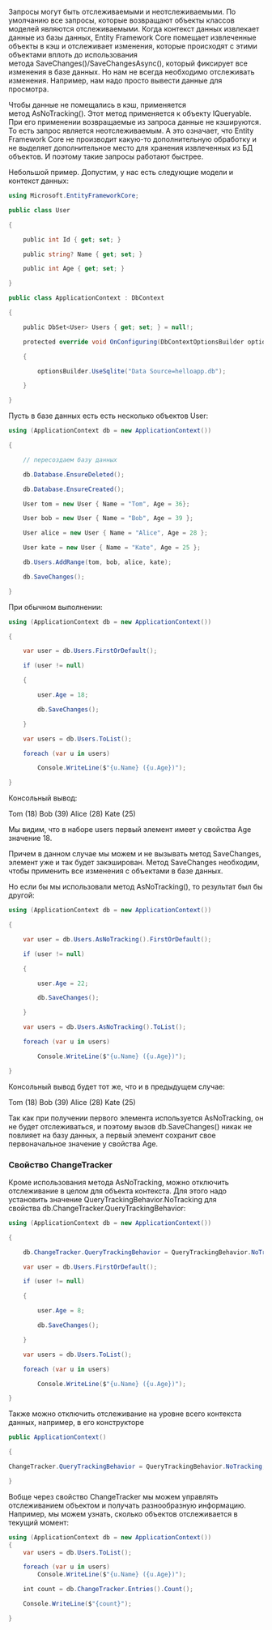 
Запросы могут быть отслеживаемыми и неотслеживаемыми. По умолчанию все запросы, которые возвращают объекты классов моделей являются отслеживаемыми. Когда контекст данных извлекает данные из базы данных, Entity Framework Core помещает извлеченные объекты в кэш и отслеживает изменения, которые происходят с этими объектами вплоть до использования метода SaveChanges()/SaveChangesAsync(), который фиксирует все изменения в базе данных. Но нам не всегда необходимо отслеживать изменения. Например, нам надо просто вывести данные для просмотра.

Чтобы данные не помещались в кэш, применяется метод AsNoTracking(). Этот метод применяется к объекту IQueryable. При его применении возвращаемые из запроса данные не кэшируются. То есть запрос является неотслеживаемым. А это означает, что Entity Framework Core не производит какую-то дополнительную обработку и не выделяет дополнительное место для хранения извлеченных из БД объектов. И поэтому такие запросы работают быстрее.

Небольшой пример. Допустим, у нас есть следующие модели и контекст данных:

```cs
using Microsoft.EntityFrameworkCore;

public class User

{

    public int Id { get; set; }

    public string? Name { get; set; }

    public int Age { get; set; }

}

public class ApplicationContext : DbContext

{

    public DbSet<User> Users { get; set; } = null!;

    protected override void OnConfiguring(DbContextOptionsBuilder optionsBuilder)

    {

        optionsBuilder.UseSqlite("Data Source=helloapp.db");

    }

}
```

Пусть в базе данных есть есть несколько объектов User:

```cs
using (ApplicationContext db = new ApplicationContext())

{

    // пересоздаем базу данных

    db.Database.EnsureDeleted();

    db.Database.EnsureCreated();

    User tom = new User { Name = "Tom", Age = 36};

    User bob = new User { Name = "Bob", Age = 39 };

    User alice = new User { Name = "Alice", Age = 28 };

    User kate = new User { Name = "Kate", Age = 25 };

    db.Users.AddRange(tom, bob, alice, kate);

    db.SaveChanges();

}
```

При обычном выполнении:

```cs
using (ApplicationContext db = new ApplicationContext())

{

    var user = db.Users.FirstOrDefault();

    if (user != null)

    {

        user.Age = 18;

        db.SaveChanges();

    }

    var users = db.Users.ToList();

    foreach (var u in users)

        Console.WriteLine($"{u.Name} ({u.Age})");

}
```

Консольный вывод:

Tom (18)
Bob (39)
Alice (28)
Kate (25)

Мы видим, что в наборе users первый элемент имеет у свойства Age значение 18.

Причем в данном случае мы можем и не вызывать метод SaveChanges, элемент уже и так будет закэширован. Метод SaveChanges необходим, чтобы применить все изменения с объектами в базе данных.

Но если бы мы использовали метод AsNoTracking(), то результат был бы другой:

```cs
using (ApplicationContext db = new ApplicationContext())

{

    var user = db.Users.AsNoTracking().FirstOrDefault();

    if (user != null)

    {

        user.Age = 22;

        db.SaveChanges();

    }

    var users = db.Users.AsNoTracking().ToList();

    foreach (var u in users)

        Console.WriteLine($"{u.Name} ({u.Age})");

}
```

Консольный вывод будет тот же, что и в предыдущем случае:

Tom (18)
Bob (39)
Alice (28)
Kate (25)

Так как при получении первого элемента используется AsNoTracking, он не будет отслеживаться, и поэтому вызов db.SaveChanges() никак не повлияет на базу данных, а первый элемент сохранит свое первоначальное значение у свойства Age.

### Свойство ChangeTracker

Кроме использования метода AsNoTracking, можно отключить отслеживание в целом для объекта контекста. Для этого надо установить значение QueryTrackingBehavior.NoTracking для свойства db.ChangeTracker.QueryTrackingBehavior:

```cs
using (ApplicationContext db = new ApplicationContext())

{

    db.ChangeTracker.QueryTrackingBehavior = QueryTrackingBehavior.NoTracking;

    var user = db.Users.FirstOrDefault();

    if (user != null)

    {

        user.Age = 8;

        db.SaveChanges();

    }

    var users = db.Users.ToList();

    foreach (var u in users)

        Console.WriteLine($"{u.Name} ({u.Age})");

}
```

Также можно отключить отслеживание на уровне всего контекста данных, например, в его конструкторе

```cs
public ApplicationContext()

{

ChangeTracker.QueryTrackingBehavior = QueryTrackingBehavior.NoTracking;

}
```

Вобще через свойство ChangeTracker мы можем управлять отслеживанием объектом и получать разнообразную информацию. Например, мы можем узнать, сколько объектов отслеживается в текущий момент:

```cs
using (ApplicationContext db = new ApplicationContext())
{
    var users = db.Users.ToList();

    foreach (var u in users)
        Console.WriteLine($"{u.Name} ({u.Age})");

    int count = db.ChangeTracker.Entries().Count();

    Console.WriteLine($"{count}");

}
```